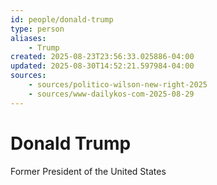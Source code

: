 ```yaml
---
id: people/donald-trump
type: person
aliases:
    - Trump
created: 2025-08-23T23:56:33.025886-04:00
updated: 2025-08-30T14:52:21.597984-04:00
sources:
    - sources/politico-wilson-new-right-2025
    - sources/www-dailykos-com-2025-08-29
---
```


# Donald Trump

Former President of the United States

